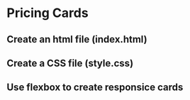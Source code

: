 # Pricing Cards

## Create an html file (index.html)

## Create a CSS file (style.css)

## Use flexbox to create responsice cards
